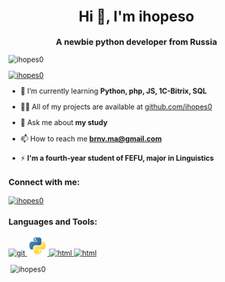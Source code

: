 <h1 align="center">Hi 👋, I'm ihopeso</h1>
<h3 align="center">A newbie python developer from Russia</h3>

<p align="left"> <img src="https://komarev.com/ghpvc/?username=ihopes0&label=Profile%20views&color=0e75b6&style=flat" alt="ihopes0" /> </p>

<p align="left"> <a href="https://github.com/ryo-ma/github-profile-trophy"><img src="https://github-profile-trophy.vercel.app/?username=ihopes0" alt="ihopes0" /></a> </p>

- 🌱 I’m currently learning **Python, php, JS, 1C-Bitrix, SQL**

- 👨‍💻 All of my projects are available at [github.com/ihopes0](github.com/ihopes0)

- 💬 Ask me about **my study**

- 📫 How to reach me **brnv.ma@gmail.com**

- ⚡ **I'm a fourth-year student of FEFU, major in Linguistics**

<h3 align="left">Connect with me:</h3>
<p align="left">
<a href="https://www.leetcode.com/ihopes0" target="blank"><img align="center" src="https://raw.githubusercontent.com/rahuldkjain/github-profile-readme-generator/master/src/images/icons/Social/leet-code.svg" alt="ihopes0" height="30" width="40" /></a>
</p>

<h3 align="left">Languages and Tools:</h3>
<p align="left"> <a href="https://git-scm.com/" target="_blank" rel="noreferrer"> <img src="https://www.vectorlogo.zone/logos/git-scm/git-scm-icon.svg" alt="git" width="40" height="40"/> </a> <a href="https://www.python.org" target="_blank" rel="noreferrer"> <img src="https://raw.githubusercontent.com/devicons/devicon/master/icons/python/python-original.svg" alt="python" width="40" height="40"/> </a> <a href="https://www.w3schools.com/html/default.asp" target="_blank" rel="noreferrer"> <img src="https://www.vectorlogo.zone/logos/w3_html5/w3_html5-icon.svg" alt="html" width="40" height="40"/> </a> <a href="https://www.youtube.com/watch?v=G3e-cpL7ofc&t=22049s&ab_channel=SuperSimpleDev" target="_blank" rel="noreferrer"> <img src="https://www.vectorlogo.zone/logos/w3_css/w3_css-icon.svg" alt="html" width="40" height="40"/> </a> </p>

<p>&nbsp;<img align="center" src="https://github-readme-stats.vercel.app/api?username=ihopes0&show_icons=true&locale=en" alt="ihopes0" /></p>


